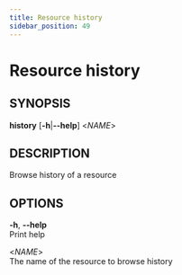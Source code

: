 ```yaml
---
title: Resource history
sidebar_position: 49
---
```


# Resource history

## SYNOPSIS

**history** \[**-h**\|**--help**\] \<*NAME*\>

## DESCRIPTION

Browse history of a resource

## OPTIONS

**-h**, **--help**  
Print help

\<*NAME*\>  
The name of the resource to browse history
